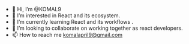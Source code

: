 - 👋 Hi, I’m @KOMAL9
- 👀 I’m interested in React and its ecosystem.
- 🌱 I’m currently learning React and its workflows .
- 💞️ I’m looking to collaborate on working together as react developers.
- 📫 How to reach me komalapril9@gmail.com

<!---
KOMAL9/KOMAL9 is a ✨ special ✨ repository because its `README.md` (this file) appears on your GitHub profile.
You can click the Preview link to take a look at your changes.
--->
